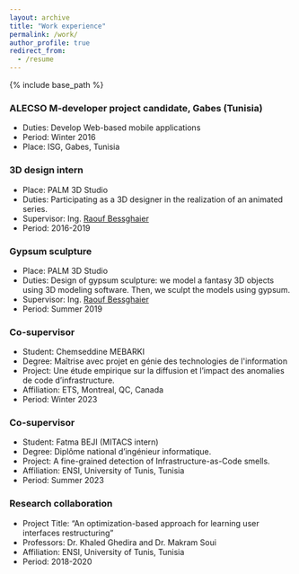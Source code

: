 ```yaml
---
layout: archive
title: "Work experience"
permalink: /work/
author_profile: true
redirect_from:
  - /resume
---
```


{% include base_path %}


### ALECSO M-developer project candidate, Gabes (Tunisia)
  * Duties: Develop Web-based mobile applications
  * Period: Winter 2016
  * Place: ISG, Gabes, Tunisia
                
### 3D design intern
  * Place: PALM 3D Studio 
  * Duties: Participating as a 3D designer in the realization of an animated series.
  * Supervisor: Ing. [Raouf Bessghaier](https://www.linkedin.com/in/bessghaier-raouf/)
  * Period: 2016-2019

### Gypsum sculpture
  * Place: PALM 3D Studio 
  * Duties: Design of gypsum sculpture: we model a fantasy 3D objects using 3D modeling software. Then, we sculpt the models using gypsum.
  * Supervisor: Ing. [Raouf Bessghaier](https://www.linkedin.com/in/bessghaier-raouf/)
  * Period: Summer 2019
    
### Co-supervisor
   * Student: Chemseddine MEBARKI
   * Degree: Maîtrise avec projet en génie des technologies de l'information
   * Project: Une étude empirique sur la diffusion et l’impact des anomalies de code d’infrastructure.
   * Affiliation: ETS, Montreal, QC, Canada
   * Period: Winter 2023
 
### Co-supervisor
   * Student: Fatma BEJI (MITACS intern)
   * Degree: Diplôme national d’ingénieur informatique.
   * Project: A fine-grained detection of Infrastructure-as-Code smells.
   * Affiliation: ENSI, University of Tunis, Tunisia
   * Period: Summer 2023 

### Research collaboration 
   * Project Title: “An optimization-based approach for learning user interfaces restructuring”
   * Professors: Dr. Khaled Ghedira and Dr. Makram Soui
   * Affiliation: ENSI, University of Tunis, Tunisia
   * Period: 2018-2020

